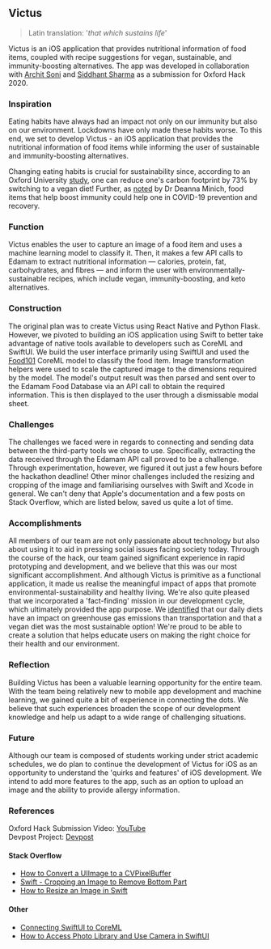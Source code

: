 ## Victus

> Latin translation: '_that which sustains life_'

Victus is an iOS application that provides nutritional information of food items, coupled with recipe suggestions for vegan, sustainable, and immunity-boosting alternatives. The app was developed in collaboration with [Archit Soni](https://github.com/archit-soni) and [Siddhant Sharma](https://github.com/sidsharma3) as a submission for Oxford Hack 2020.

### Inspiration

Eating habits have always had an impact not only on our immunity but also on our environment. Lockdowns have only made these habits worse. To this end, we set to develop Victus - an iOS application that provides the nutritional information of food items while informing the user of sustainable and immunity-boosting alternatives. 

Changing eating habits is crucial for sustainability since, according to an Oxford University [study](https://www.independent.co.uk/life-style/health-and-families/veganism-environmental-impact-planet-reduced-plant-based-diet-humans-study-a8378631.html), one can reduce one's carbon footprint by 73% by switching to a vegan diet! Further, as [noted](https://www.prweb.com/releases/edamam_launches_an_immunity_supporting_diet_and_meal_recommender_for_the_covid_19_era/prweb17168115.htm) by Dr Deanna Minich, food items that help boost immunity could help one in COVID-19 prevention and recovery.

### Function

Victus enables the user to capture an image of a food item and uses a machine learning model to classify it. Then, it makes a few API calls to Edamam to extract nutritional information — calories, protein, fat, carbohydrates, and fibres — and inform the user with environmentally-sustainable recipes, which include vegan, immunity-boosting, and keto alternatives. 

### Construction

The original plan was to create Victus using React Native and Python Flask. However, we pivoted to building an iOS application using Swift to better take advantage of native tools available to developers such as CoreML and SwiftUI. We build the user interface primarily using SwiftUI and used the [Food101](https://github.com/ph1ps/Food101-CoreML) CoreML model to classify the food item. Image transformation helpers were used to scale the captured image to the dimensions required by the model. The model's output result was then parsed and sent over to the Edamam Food Database via an API call to obtain the required information. This is then displayed to the user through a dismissable modal sheet.

### Challenges

The challenges we faced were in regards to connecting and sending data between the third-party tools we chose to use. Specifically, extracting the data received through the Edamam API call proved to be a challenge. Through experimentation, however, we figured it out just a few hours before the hackathon deadline! Other minor challenges included the resizing and cropping of the image and familiarising ourselves with Swift and Xcode in general. We can't deny that Apple's documentation and a few posts on Stack Overflow, which are listed below, saved us quite a lot of time.

### Accomplishments

All members of our team are not only passionate about technology but also about using it to aid in pressing social issues facing society today. Through the course of the hack, our team gained significant experience in rapid prototyping and development, and we believe that this was our most significant accomplishment. And although Victus is primitive as a functional application, it made us realise the meaningful impact of apps that promote environmental-sustainability and healthy living. We're also quite pleased that we incorporated a 'fact-finding' mission in our development cycle, which ultimately provided the app purpose. We [identified](https://ourworldindata.org/food-choice-vs-eating-local) that our daily diets have an impact on greenhouse gas emissions than transportation and that a vegan diet was the most sustainable option! We're proud to be able to create a solution that helps educate users on making the right choice for their health and our environment.

### Reflection

Building Victus has been a valuable learning opportunity for the entire team. With the team being relatively new to mobile app development and machine learning, we gained quite a bit of experience in connecting the dots. We believe that such experiences broaden the scope of our development knowledge and help us adapt to a wide range of challenging situations.

### Future

Although our team is composed of students working under strict academic schedules, we do plan to continue the development of Victus for iOS as an opportunity to understand the 'quirks and features' of iOS development. We intend to add more features to the app, such as an option to upload an image and the ability to provide allergy information. 

### References

Oxford Hack Submission Video: [YouTube](https://youtu.be/A8DvlulOE4U)  
Devpost Project: [Devpost](https://devpost.com/software/victus)

#### Stack Overflow
- [How to Convert a UIImage to a CVPixelBuffer](https://stackoverflow.com/questions/44462087/how-to-convert-a-uiimage-to-a-cvpixelbuffer)
- [Swift - Cropping an Image to Remove Bottom Part](https://stackoverflow.com/questions/60617982/swift-cropping-an-image-to-remove-bottom-part)
- [How to Resize an Image in Swift](https://stackoverflow.com/questions/31314412/how-to-resize-image-in-swift)

#### Other
- [Connecting SwiftUI to CoreML](https://www.hackingwithswift.com/books/ios-swiftui/connecting-swiftui-to-core-ml)
- [How to Access Photo Library and Use Camera in SwiftUI](https://www.appcoda.com/swiftui-camera-photo-library/)
